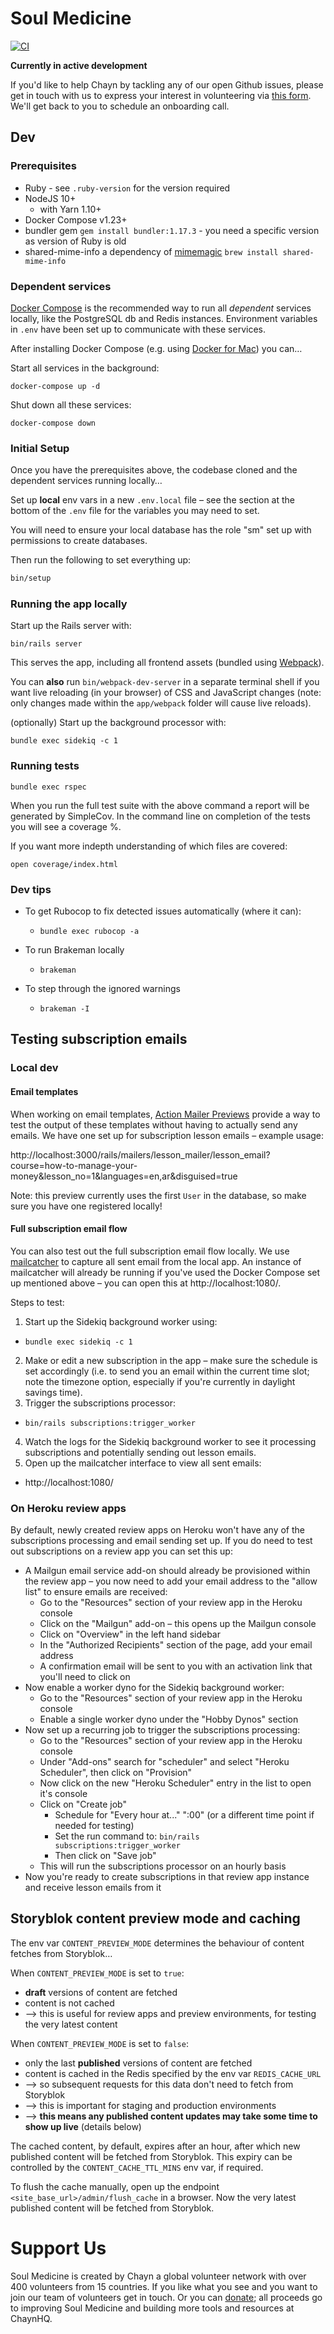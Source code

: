 # Soul Medicine

[![CI](https://github.com/tarebyte/soulmedicine/actions/workflows/ci.yml/badge.svg)](https://github.com/tarebyte/soulmedicine/actions/workflows/ci.yml)

**Currently in active development**

If you'd like to help Chayn by tackling any of our open Github issues, please get in touch with us to express your interest in volunteering via [this form](https://forms.gle/qXfDdPgJxYwvMmVP7). We'll get back to you to schedule an onboarding call.

## Dev

### Prerequisites

- Ruby - see `.ruby-version` for the version required
- NodeJS 10+
  - with Yarn 1.10+
- Docker Compose v1.23+
- bundler gem ```gem install bundler:1.17.3``` - you need a specific version as version of Ruby is old
- shared-mime-info a dependency of [mimemagic](https://github.com/mimemagicrb/mimemagic) ```brew install shared-mime-info```

### Dependent services

[Docker Compose](https://docs.docker.com/compose/overview/) is the recommended way to run all _dependent_ services locally, like the PostgreSQL db and Redis instances. Environment variables in `.env` have been set up to communicate with these services.

After installing Docker Compose (e.g. using [Docker for Mac](https://docs.docker.com/docker-for-mac/install/)) you can…

Start all services in the background:

```shell
docker-compose up -d
```

Shut down all these services:

```shell
docker-compose down
```

### Initial Setup

Once you have the prerequisites above, the codebase cloned and the dependent services running locally…

Set up **local** env vars in a new `.env.local` file – see the section at the bottom of the `.env` file for the variables you may need to set.

You will need to ensure your local database has the role "sm" set up with permissions to create databases.

Then run the following to set everything up:

```bash
bin/setup
```

### Running the app locally

Start up the Rails server with:

```shell
bin/rails server
```

This serves the app, including all frontend assets (bundled using [Webpack](https://webpack.js.org/)).

You can **also** run `bin/webpack-dev-server` in a separate terminal shell if you want live reloading (in your browser) of CSS and JavaScript changes (note: only changes made within the `app/webpack` folder will cause live reloads).

(optionally) Start up the background processor with:

```shell
bundle exec sidekiq -c 1
```

### Running tests

```shell
bundle exec rspec
```
When you run the full test suite with the above command a report will be generated by SimpleCov. In the command line on completion of the tests you will see a coverage %.

If you want more indepth understanding of which files are covered:

```
open coverage/index.html
```


### Dev tips

- To get Rubocop to fix detected issues automatically (where it can):
  - `bundle exec rubocop -a`

- To run Brakeman locally
  - `brakeman`
- To step through the ignored warnings
  - `brakeman -I`

## Testing subscription emails

### Local dev

#### Email templates

When working on email templates, [Action Mailer Previews](https://guides.rubyonrails.org/action_mailer_basics.html#previewing-emails) provide a way to test the output of these templates without having to actually send any emails. We have one set up for subscription lesson emails – example usage:

http://localhost:3000/rails/mailers/lesson_mailer/lesson_email?course=how-to-manage-your-money&lesson_no=1&languages=en,ar&disguised=true

Note: this preview currently uses the first `User` in the database, so make sure you have one registered locally!

#### Full subscription email flow

You can also test out the full subscription email flow locally. We use [mailcatcher](https://github.com/sj26/mailcatcher) to capture all sent email from the local app. An instance of mailcatcher will already be running if you've used the Docker Compose set up mentioned above – you can open this at http://localhost:1080/.

Steps to test:

1. Start up the Sidekiq background worker using:
  - `bundle exec sidekiq -c 1`
2. Make or edit a new subscription in the app – make sure the schedule is set accordingly (i.e. to send you an email within the current time slot; note the timezone option, especially if you're currently in daylight savings time).
3. Trigger the subscriptions processor:
  - `bin/rails subscriptions:trigger_worker`
4. Watch the logs for the Sidekiq background worker to see it processing subscriptions and potentially sending out lesson emails.
5. Open up the mailcatcher interface to view all sent emails:
  - http://localhost:1080/

### On Heroku review apps

By default, newly created review apps on Heroku won't have any of the subscriptions processing and email sending set up. If you do need to test out subscriptions on a review app you can set this up:

- A Mailgun email service add-on should already be provisioned within the review app – you now need to add your email address to the "allow list" to ensure emails are received:
  - Go to the "Resources" section of your review app in the Heroku console
  - Click on the "Mailgun" add-on – this opens up the Mailgun console
  - Click on "Overview" in the left hand sidebar
  - In the "Authorized Recipients" section of the page, add your email address
  - A confirmation email will be sent to you with an activation link that you'll need to click on
- Now enable a worker dyno for the Sidekiq background worker:
  - Go to the "Resources" section of your review app in the Heroku console
  - Enable a single worker dyno under the "Hobby Dynos" section
- Now set up a recurring job to trigger the subscriptions processing:
  - Go to the "Resources" section of your review app in the Heroku console
  - Under "Add-ons" search for "scheduler" and select "Heroku Scheduler", then click on "Provision"
  - Now click on the new "Heroku Scheduler" entry in the list to open it's console
  - Click on "Create job"
    - Schedule for "Every hour at..." ":00" (or a different time point if needed for testing)
    - Set the run command to: `bin/rails subscriptions:trigger_worker`
    - Then click on "Save job"
  - This will run the subscriptions processor on an hourly basis
- Now you're ready to create subscriptions in that review app instance and receive lesson emails from it

## Storyblok content preview mode and caching

The env var `CONTENT_PREVIEW_MODE` determines the behaviour of content fetches from Storyblok…

When `CONTENT_PREVIEW_MODE` is set to `true`:
- **draft** versions of content are fetched
- content is not cached
- --> this is useful for review apps and preview environments, for testing the very latest content

When `CONTENT_PREVIEW_MODE` is set to `false`:
- only the last **published** versions of content are fetched
- content is cached in the Redis specified by the env var `REDIS_CACHE_URL`
- --> so subsequent requests for this data don't need to fetch from Storyblok
- --> this is important for staging and production environments
- --> **this means any published content updates may take some time to show up live** (details below)

The cached content, by default, expires after an hour, after which new published content will be fetched from Storyblok. This expiry can be controlled by the `CONTENT_CACHE_TTL_MINS` env var, if required.

To flush the cache manually, open up the endpoint `<site_base_url>/admin/flush_cache` in a browser. Now the very latest published content will be fetched from Storyblok.

# Support Us
Soul Medicine is created by Chayn a global volunteer network with over 400 volunteers from 15 countries. If you like what you see and you want to join our team of volunteers get in touch. Or you can [donate](https://www.paypal.me/chaynhq); all proceeds go to improving Soul Medicine and building more tools and resources at ChaynHQ.
